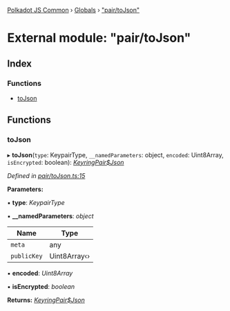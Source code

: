 [Polkadot JS Common](../README.md) › [Globals](../globals.md) › ["pair/toJson"](_pair_tojson_.md)

# External module: "pair/toJson"

## Index

### Functions

* [toJson](_pair_tojson_.md#tojson)

## Functions

###  toJson

▸ **toJson**(`type`: KeypairType, `__namedParameters`: object, `encoded`: Uint8Array, `isEncrypted`: boolean): *[KeyringPair$Json](../interfaces/_types_.keyringpair_json.md)*

*Defined in [pair/toJson.ts:15](https://github.com/polkadot-js/common/blob/24991950/packages/keyring/src/pair/toJson.ts#L15)*

**Parameters:**

▪ **type**: *KeypairType*

▪ **__namedParameters**: *object*

Name | Type |
------ | ------ |
`meta` | any |
`publicKey` | Uint8Array‹› |

▪ **encoded**: *Uint8Array*

▪ **isEncrypted**: *boolean*

**Returns:** *[KeyringPair$Json](../interfaces/_types_.keyringpair_json.md)*
